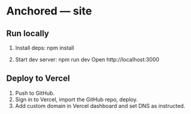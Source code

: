 # Anchored — site

## Run locally
1. Install deps:
   npm install

2. Start dev server:
   npm run dev
   Open http://localhost:3000

## Deploy to Vercel
1. Push to GitHub.
2. Sign in to Vercel, import the GitHub repo, deploy.
3. Add custom domain in Vercel dashboard and set DNS as instructed.
